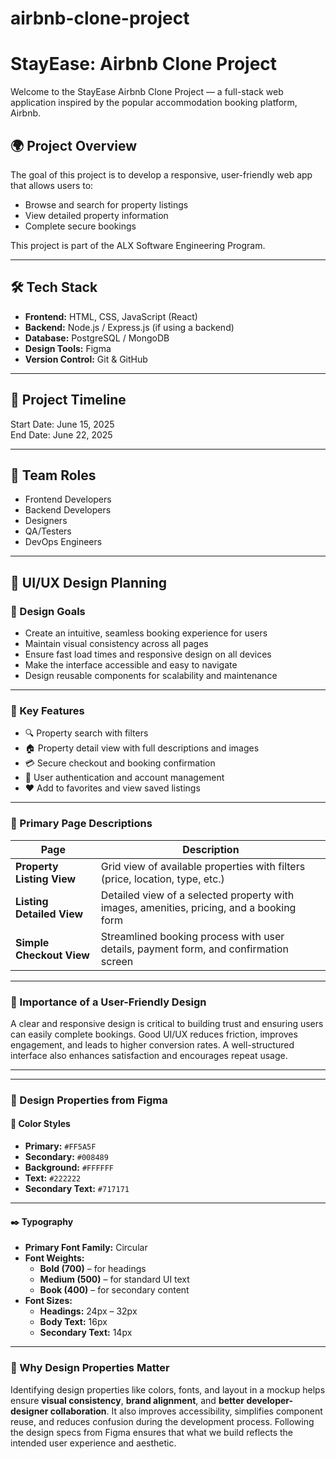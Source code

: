 # airbnb-clone-project
# StayEase: Airbnb Clone Project

Welcome to the StayEase Airbnb Clone Project — a full-stack web application inspired by the popular accommodation booking platform, Airbnb.

## 🌍 Project Overview

The goal of this project is to develop a responsive, user-friendly web app that allows users to:
- Browse and search for property listings
- View detailed property information
- Complete secure bookings

This project is part of the ALX Software Engineering Program.

---

## 🛠️ Tech Stack

- **Frontend:** HTML, CSS, JavaScript (React)
- **Backend:** Node.js / Express.js (if using a backend)
- **Database:** PostgreSQL / MongoDB
- **Design Tools:** Figma
- **Version Control:** Git & GitHub

---

## 📅 Project Timeline
Start Date: June 15, 2025  
End Date: June 22, 2025

---

## 👥 Team Roles

- Frontend Developers
- Backend Developers
- Designers
- QA/Testers
- DevOps Engineers




-----------------------------------------------------------------------------------------------------
## 🎨 UI/UX Design Planning

### 🔹 Design Goals
- Create an intuitive, seamless booking experience for users
- Maintain visual consistency across all pages
- Ensure fast load times and responsive design on all devices
- Make the interface accessible and easy to navigate
- Design reusable components for scalability and maintenance

---

### 🔑 Key Features
- 🔍 Property search with filters
- 🏠 Property detail view with full descriptions and images
- 💳 Secure checkout and booking confirmation
- 🔐 User authentication and account management
- ❤️ Add to favorites and view saved listings

---

### 📄 Primary Page Descriptions

| Page                  | Description                                                                 |
|-----------------------|-----------------------------------------------------------------------------|
| **Property Listing View**  | Grid view of available properties with filters (price, location, type, etc.) |
| **Listing Detailed View**  | Detailed view of a selected property with images, amenities, pricing, and a booking form |
| **Simple Checkout View**   | Streamlined booking process with user details, payment form, and confirmation screen |

---

### 🧠 Importance of a User-Friendly Design
A clear and responsive design is critical to building trust and ensuring users can easily complete bookings. Good UI/UX reduces friction, improves engagement, and leads to higher conversion rates. A well-structured interface also enhances satisfaction and encourages repeat usage.


-----------------------------------------------------------------------------------------------------------


---

### 🎨 Design Properties from Figma

#### 🎨 Color Styles
- **Primary:** `#FF5A5F`  
- **Secondary:** `#008489`  
- **Background:** `#FFFFFF`  
- **Text:** `#222222`  
- **Secondary Text:** `#717171`

---

#### ✒️ Typography
- **Primary Font Family:** Circular
- **Font Weights:**
  - **Bold (700)** – for headings
  - **Medium (500)** – for standard UI text
  - **Book (400)** – for secondary content
- **Font Sizes:**
  - **Headings:** 24px – 32px  
  - **Body Text:** 16px  
  - **Secondary Text:** 14px

---

### 🧩 Why Design Properties Matter

Identifying design properties like colors, fonts, and layout in a mockup helps ensure **visual consistency**, **brand alignment**, and **better developer-designer collaboration**. It also improves accessibility, simplifies component reuse, and reduces confusion during the development process. Following the design specs from Figma ensures that what we build reflects the intended user experience and aesthetic.



